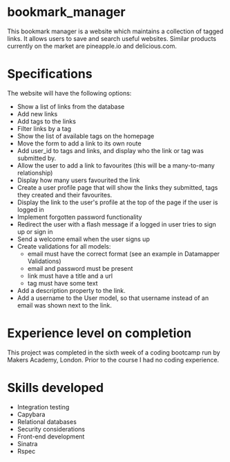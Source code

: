 bookmark_manager
================

This bookmark manager is a website which maintains a collection of tagged links. It allows users to save and search useful websites.  Similar products currently on the market are pineapple.io and delicious.com.


Specifications
==============

The website will have the following options:

- Show a list of links from the database 
- Add new links 
- Add tags to the links 
- Filter links by a tag
- Show the list of available tags on the homepage
- Move the form to add a link to its own route
- Add user_id to tags and links, and display who the link or tag was submitted by.
- Allow the user to add a link to favourites (this will be a many-to-many relationship)
- Display how many users favourited the link
- Create a user profile page that will show the links they submitted, tags they created and their favourites.
- Display the link to the user's profile at the top of the page if the user is logged in
- Implement forgotten password functionality
- Redirect the user with a flash message if a logged in user tries to sign up or sign in
- Send a welcome email when the user signs up
- Create validations for all models:
  - email must have the correct format (see an example in Datamapper Validations)
  - email and password must be present
  - link must have a title and a url
  - tag must have some text
- Add a description property to the link.
- Add a username to the User model, so that username instead of an email was shown next to the link.


Experience level on completion
==============================

This project was completed in the sixth week of a coding bootcamp run by Makers Academy, London.  Prior to the course I had no coding experience.


Skills developed
================

- Integration testing
- Capybara
- Relational databases
- Security considerations
- Front-end development
- Sinatra
- Rspec


